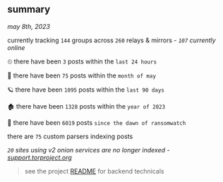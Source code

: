 
## summary
_may 8th, 2023_

currently tracking `144` groups across `260` relays & mirrors - _`107` currently online_

⏲ there have been `3` posts within the `last 24 hours`

🦈 there have been `75` posts within the `month of may`

🪐 there have been `1095` posts within the `last 90 days`

🏚 there have been `1328` posts within the `year of 2023`

🦕 there have been `6019` posts `since the dawn of ransomwatch`

there are `75` custom parsers indexing posts

_`20` sites using v2 onion services are no longer indexed - [support.torproject.org](https://support.torproject.org/onionservices/v2-deprecation/)_

> see the project [README](https://github.com/joshhighet/ransomwatch#ransomwatch--) for backend technicals
